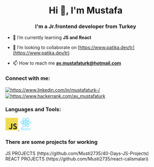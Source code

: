 <h1 align="center">Hi 👋, I'm Mustafa</h1>
<h3 align="center">I'm a Jr.frontend developer from Turkey</h3>

- 🌱 I’m currently learning **JS and React**

- 👯 I’m looking to collaborate on [https://www.patika.dev/tr](https://www.patika.dev/tr)

- 📫 How to reach me **av.mustafaturk@hotmail.com**

<h3 align="left">Connect with me:</h3>
<p align="left">
<a href="https://linkedin.com/in/https://www.linkedin.com/in/mustafaturk-/" target="blank"><img align="center" src="https://raw.githubusercontent.com/rahuldkjain/github-profile-readme-generator/master/src/images/icons/Social/linked-in-alt.svg" alt="https://www.linkedin.com/in/mustafaturk-/" height="30" width="40" /></a>
<a href="https://www.hackerrank.com/https://www.hackerrank.com/av_mustafaturk" target="blank"><img align="center" src="https://raw.githubusercontent.com/rahuldkjain/github-profile-readme-generator/master/src/images/icons/Social/hackerrank.svg" alt="https://www.hackerrank.com/av_mustafaturk" height="30" width="40" /></a>
</p>

<h3 align="left">Languages and Tools:</h3>
<p align="left"> <a href="https://developer.mozilla.org/en-US/docs/Web/JavaScript" target="_blank" rel="noreferrer"> <img src="https://raw.githubusercontent.com/devicons/devicon/master/icons/javascript/javascript-original.svg" alt="javascript" width="40" height="40"/> </a> <a href="https://reactjs.org/" target="_blank" rel="noreferrer"> <img src="https://raw.githubusercontent.com/devicons/devicon/master/icons/react/react-original-wordmark.svg" alt="react" width="40" height="40"/> </a> </p>

<h3>There are some projects for working </h3>
JS PROJECTS (https://github.com/Musti2735/40-Days-JS-Projects)<br>
REACT PROJECTS (https://github.com/Musti2735/react-calismalari)
